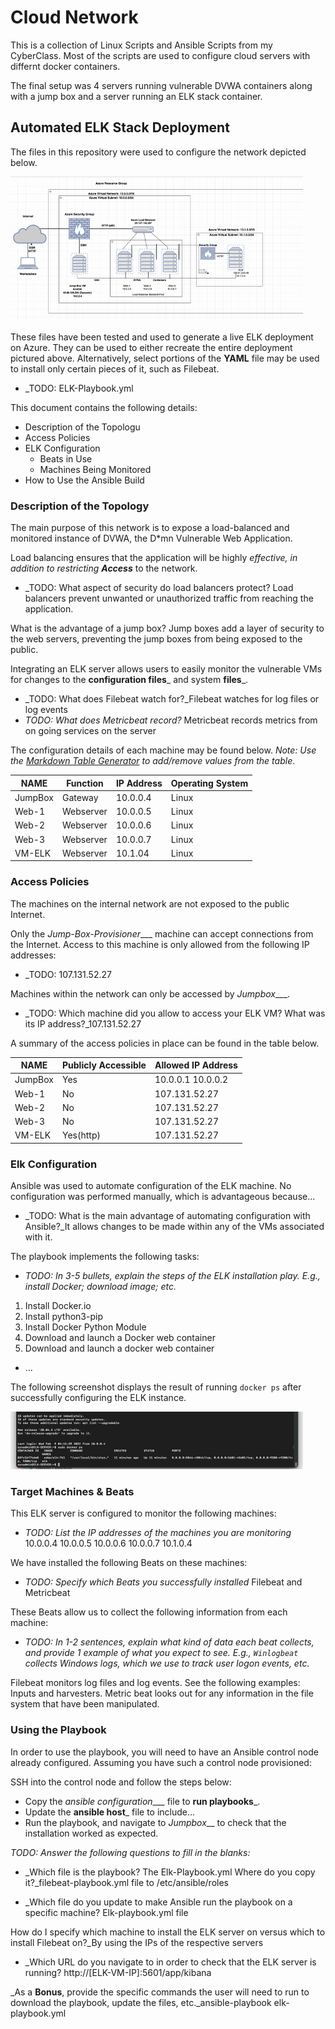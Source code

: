 # Cloud Network
This is a collection of Linux Scripts and Ansible Scripts from my CyberClass.
Most of the scripts are used to configure cloud servers with differnt docker containers.

The final setup was 4 servers running vulnerable DVWA containers along with a jump box and a server running an ELK stack container.


## Automated ELK Stack Deployment

The files in this repository were used to configure the network depicted below.

![TODO: Update the path with the name of your diagram](ansible/Images/ELK_Diagram.png)

These files have been tested and used to generate a live ELK deployment on Azure. They can be used to either recreate the entire deployment pictured above. Alternatively, select portions of the __YAML__ file may be used to install only certain pieces of it, such as Filebeat.

  - _TODO: ELK-Playbook.yml

This document contains the following details:
- Description of the Topologu
- Access Policies
- ELK Configuration
  - Beats in Use
  - Machines Being Monitored
- How to Use the Ansible Build


### Description of the Topology

The main purpose of this network is to expose a load-balanced and monitored instance of DVWA, the D*mn Vulnerable Web Application.

Load balancing ensures that the application will be highly __effective_, in addition to restricting __Access___ to the network.
- _TODO: What aspect of security do load balancers protect? Load balancers prevent unwanted or unauthorized traffic from reaching the application.
 
What is the advantage of a jump box? Jump boxes add a layer of security to the web servers, preventing the jump boxes from being exposed to the public.

Integrating an ELK server allows users to easily monitor the vulnerable VMs for changes to the __configuration files___ and system __files___.
- _TODO: What does Filebeat watch for?_Filebeat watches for log files or log events
- _TODO: What does Metricbeat record?_ Metricbeat records metrics from on going services on the server

The configuration details of each machine may be found below.
_Note: Use the [Markdown Table Generator](http://www.tablesgenerator.com/markdown_tables) to add/remove values from the table_.

| NAME    | Function  | IP Address | Operating System |
|---------|-----------|------------|------------------|
| JumpBox | Gateway   | 10.0.0.4   | Linux            |
| Web-1   | Webserver | 10.0.0.5   | Linux            |
| Web-2   | Webserver | 10.0.0.6   | Linux            |
| Web-3   | Webserver | 10.0.0.7   | Linux            |
| VM-ELK  | Webserver | 10.1.04    | Linux            |

### Access Policies

The machines on the internal network are not exposed to the public Internet. 

Only the _Jump-Box-Provisioner____ machine can accept connections from the Internet. Access to this machine is only allowed from the following IP addresses:
- _TODO: 107.131.52.27

Machines within the network can only be accessed by _Jumpbox____.
- _TODO: Which machine did you allow to access your ELK VM? What was its IP address?_107.131.52.27

A summary of the access policies in place can be found in the table below.

| NAME    | Publicly Accessible | Allowed IP Address |
|---------|---------------------|--------------------|
| JumpBox | Yes                 | 10.0.0.1 10.0.0.2  |
| Web-1   | No                  | 107.131.52.27      |
| Web-2   | No                  | 107.131.52.27      |
| Web-3   | No                  | 107.131.52.27      |
| VM-ELK  | Yes(http)           | 107.131.52.27      |

### Elk Configuration

Ansible was used to automate configuration of the ELK machine. No configuration was performed manually, which is advantageous because...
- _TODO: What is the main advantage of automating configuration with Ansible?_It allows changes to be made within any of the VMs associated with it.

The playbook implements the following tasks:
- _TODO: In 3-5 bullets, explain the steps of the ELK installation play. E.g., install Docker; download image; etc._
1) Install Docker.io
2) Install python3-pip
3) Install Docker Python Module
4) Download and launch a Docker web container
5) Download and launch a docker web container 
- ...

The following screenshot displays the result of running `docker ps` after successfully configuring the ELK instance.

![TODO: Update the path with the name of your screenshot of docker ps output](ansible/Images/docker_ps.png)

### Target Machines & Beats
This ELK server is configured to monitor the following machines:
- _TODO: List the IP addresses of the machines you are monitoring_
10.0.0.4 10.0.0.5 10.0.0.6 10.0.0.7 10.1.0.4

We have installed the following Beats on these machines:
- _TODO: Specify which Beats you successfully installed_
Filebeat and Metricbeat

These Beats allow us to collect the following information from each machine:
- _TODO: In 1-2 sentences, explain what kind of data each beat collects, and provide 1 example of what you expect to see. E.g., `Winlogbeat` collects Windows logs, which we use to track user logon events, etc._

Filebeat monitors log files and log events. See the following examples: Inputs and harvesters. Metric beat looks out for any information in the file system that have been manipulated. 

### Using the Playbook
In order to use the playbook, you will need to have an Ansible control node already configured. Assuming you have such a control node provisioned: 

SSH into the control node and follow the steps below:
- Copy the _ansible configuration____ file to __run playbooks___.
- Update the __ansible host___ file to include...
- Run the playbook, and navigate to _Jumpbox___ to check that the installation worked as expected.

_TODO: Answer the following questions to fill in the blanks:_
- _Which file is the playbook? The Elk-Playbook.yml
 Where do you copy it?_filebeat-playbook.yml file to /etc/ansible/roles

- _Which file do you update to make Ansible run the playbook on a specific machine? Elk-playbook.yml file

How do I specify which machine to install the ELK server on versus which to install Filebeat on?_By using the IPs of the respective servers
- _Which URL do you navigate to in order to check that the ELK server is running? http://[ELK-VM-IP]:5601/app/kibana

_As a **Bonus**, provide the specific commands the user will need to run to download the playbook, update the files, etc._ansible-playbook elk-playbook.yml
